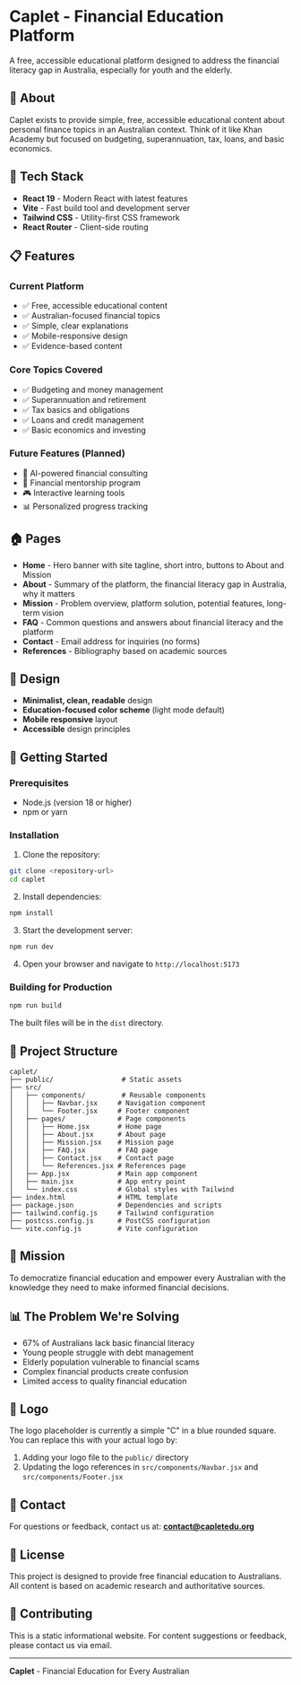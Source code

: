 # Caplet - Financial Education Platform

A free, accessible educational platform designed to address the financial literacy gap in Australia, especially for youth and the elderly.

## 🌟 About

Caplet exists to provide simple, free, accessible educational content about personal finance topics in an Australian context. Think of it like Khan Academy but focused on budgeting, superannuation, tax, loans, and basic economics.

## 🚀 Tech Stack

- **React 19** - Modern React with latest features
- **Vite** - Fast build tool and development server
- **Tailwind CSS** - Utility-first CSS framework
- **React Router** - Client-side routing

## 📋 Features

### Current Platform
- ✅ Free, accessible educational content
- ✅ Australian-focused financial topics
- ✅ Simple, clear explanations
- ✅ Mobile-responsive design
- ✅ Evidence-based content

### Core Topics Covered
- ✅ Budgeting and money management
- ✅ Superannuation and retirement
- ✅ Tax basics and obligations
- ✅ Loans and credit management
- ✅ Basic economics and investing

### Future Features (Planned)
- 🤖 AI-powered financial consulting
- 👥 Financial mentorship program
- 🎮 Interactive learning tools
- 📊 Personalized progress tracking

## 🏠 Pages

- **Home** - Hero banner with site tagline, short intro, buttons to About and Mission
- **About** - Summary of the platform, the financial literacy gap in Australia, why it matters
- **Mission** - Problem overview, platform solution, potential features, long-term vision
- **FAQ** - Common questions and answers about financial literacy and the platform
- **Contact** - Email address for inquiries (no forms)
- **References** - Bibliography based on academic sources

## 🎨 Design

- **Minimalist, clean, readable** design
- **Education-focused color scheme** (light mode default)
- **Mobile responsive** layout
- **Accessible** design principles

## 🚀 Getting Started

### Prerequisites

- Node.js (version 18 or higher)
- npm or yarn

### Installation

1. Clone the repository:
```bash
git clone <repository-url>
cd caplet
```

2. Install dependencies:
```bash
npm install
```

3. Start the development server:
```bash
npm run dev
```

4. Open your browser and navigate to `http://localhost:5173`

### Building for Production

```bash
npm run build
```

The built files will be in the `dist` directory.

## 📁 Project Structure

```
caplet/
├── public/                 # Static assets
├── src/
│   ├── components/         # Reusable components
│   │   ├── Navbar.jsx     # Navigation component
│   │   └── Footer.jsx     # Footer component
│   ├── pages/             # Page components
│   │   ├── Home.jsx       # Home page
│   │   ├── About.jsx      # About page
│   │   ├── Mission.jsx    # Mission page
│   │   ├── FAQ.jsx        # FAQ page
│   │   ├── Contact.jsx    # Contact page
│   │   └── References.jsx # References page
│   ├── App.jsx            # Main app component
│   ├── main.jsx           # App entry point
│   └── index.css          # Global styles with Tailwind
├── index.html             # HTML template
├── package.json           # Dependencies and scripts
├── tailwind.config.js     # Tailwind configuration
├── postcss.config.js      # PostCSS configuration
└── vite.config.js         # Vite configuration
```

## 🎯 Mission

To democratize financial education and empower every Australian with the knowledge they need to make informed financial decisions.

## 📊 The Problem We're Solving

- 67% of Australians lack basic financial literacy
- Young people struggle with debt management
- Elderly population vulnerable to financial scams
- Complex financial products create confusion
- Limited access to quality financial education

## 🎨 Logo

The logo placeholder is currently a simple "C" in a blue rounded square. You can replace this with your actual logo by:

1. Adding your logo file to the `public/` directory
2. Updating the logo references in `src/components/Navbar.jsx` and `src/components/Footer.jsx`

## 📧 Contact

For questions or feedback, contact us at: **contact@capletedu.org**

## 📄 License

This project is designed to provide free financial education to Australians. All content is based on academic research and authoritative sources.

## 🤝 Contributing

This is a static informational website. For content suggestions or feedback, please contact us via email.

---

**Caplet** - Financial Education for Every Australian
